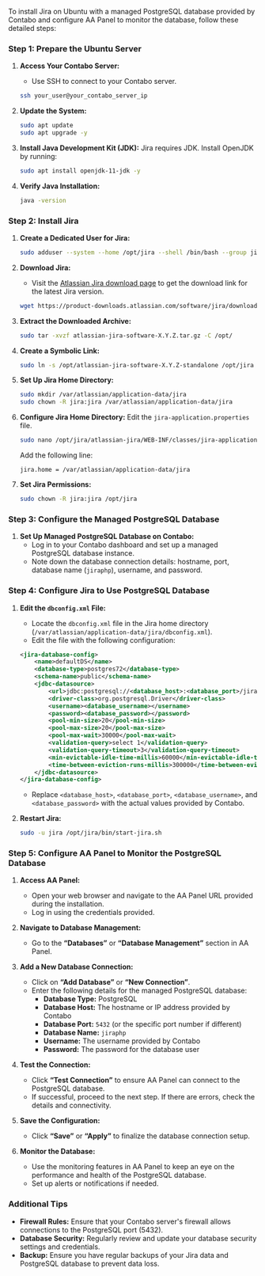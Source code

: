 To install Jira on Ubuntu with a managed PostgreSQL database provided by Contabo and configure AA Panel to monitor the database, follow these detailed steps:

### Step 1: Prepare the Ubuntu Server

1. **Access Your Contabo Server:**
   - Use SSH to connect to your Contabo server.
   ```bash
   ssh your_user@your_contabo_server_ip
   ```

2. **Update the System:**
   ```bash
   sudo apt update
   sudo apt upgrade -y
   ```

3. **Install Java Development Kit (JDK):**
   Jira requires JDK. Install OpenJDK by running:
   ```bash
   sudo apt install openjdk-11-jdk -y
   ```

4. **Verify Java Installation:**
   ```bash
   java -version
   ```

### Step 2: Install Jira

1. **Create a Dedicated User for Jira:**
   ```bash
   sudo adduser --system --home /opt/jira --shell /bin/bash --group jira
   ```

2. **Download Jira:**
   - Visit the [Atlassian Jira download page](https://www.atlassian.com/software/jira/download) to get the download link for the latest Jira version.
   ```bash
   wget https://product-downloads.atlassian.com/software/jira/downloads/atlassian-jira-software-X.Y.Z.tar.gz
   ```

3. **Extract the Downloaded Archive:**
   ```bash
   sudo tar -xvzf atlassian-jira-software-X.Y.Z.tar.gz -C /opt/
   ```

4. **Create a Symbolic Link:**
   ```bash
   sudo ln -s /opt/atlassian-jira-software-X.Y.Z-standalone /opt/jira
   ```

5. **Set Up Jira Home Directory:**
   ```bash
   sudo mkdir /var/atlassian/application-data/jira
   sudo chown -R jira:jira /var/atlassian/application-data/jira
   ```

6. **Configure Jira Home Directory:**
   Edit the `jira-application.properties` file.
   ```bash
   sudo nano /opt/jira/atlassian-jira/WEB-INF/classes/jira-application.properties
   ```
   Add the following line:
   ```properties
   jira.home = /var/atlassian/application-data/jira
   ```

7. **Set Jira Permissions:**
   ```bash
   sudo chown -R jira:jira /opt/jira
   ```

### Step 3: Configure the Managed PostgreSQL Database

1. **Set Up Managed PostgreSQL Database on Contabo:**
   - Log in to your Contabo dashboard and set up a managed PostgreSQL database instance.
   - Note down the database connection details: hostname, port, database name (`jiraphp`), username, and password.

### Step 4: Configure Jira to Use PostgreSQL Database

1. **Edit the `dbconfig.xml` File:**
   - Locate the `dbconfig.xml` file in the Jira home directory (`/var/atlassian/application-data/jira/dbconfig.xml`).
   - Edit the file with the following configuration:
   ```xml
   <jira-database-config>
       <name>defaultDS</name>
       <database-type>postgres72</database-type>
       <schema-name>public</schema-name>
       <jdbc-datasource>
           <url>jdbc:postgresql://<database_host>:<database_port>/jiraphp</url>
           <driver-class>org.postgresql.Driver</driver-class>
           <username><database_username></username>
           <password><database_password></password>
           <pool-min-size>20</pool-min-size>
           <pool-max-size>20</pool-max-size>
           <pool-max-wait>30000</pool-max-wait>
           <validation-query>select 1</validation-query>
           <validation-query-timeout>3</validation-query-timeout>
           <min-evictable-idle-time-millis>60000</min-evictable-idle-time-millis>
           <time-between-eviction-runs-millis>300000</time-between-eviction-runs-millis>
       </jdbc-datasource>
   </jira-database-config>
   ```
   - Replace `<database_host>`, `<database_port>`, `<database_username>`, and `<database_password>` with the actual values provided by Contabo.

2. **Restart Jira:**
   ```bash
   sudo -u jira /opt/jira/bin/start-jira.sh
   ```

### Step 5: Configure AA Panel to Monitor the PostgreSQL Database

1. **Access AA Panel:**
   - Open your web browser and navigate to the AA Panel URL provided during the installation.
   - Log in using the credentials provided.

2. **Navigate to Database Management:**
   - Go to the **“Databases”** or **“Database Management”** section in AA Panel.

3. **Add a New Database Connection:**
   - Click on **“Add Database”** or **“New Connection”**.
   - Enter the following details for the managed PostgreSQL database:
     - **Database Type:** PostgreSQL
     - **Database Host:** The hostname or IP address provided by Contabo
     - **Database Port:** `5432` (or the specific port number if different)
     - **Database Name:** `jiraphp`
     - **Username:** The username provided by Contabo
     - **Password:** The password for the database user

4. **Test the Connection:**
   - Click **“Test Connection”** to ensure AA Panel can connect to the PostgreSQL database.
   - If successful, proceed to the next step. If there are errors, check the details and connectivity.

5. **Save the Configuration:**
   - Click **“Save”** or **“Apply”** to finalize the database connection setup.

6. **Monitor the Database:**
   - Use the monitoring features in AA Panel to keep an eye on the performance and health of the PostgreSQL database.
   - Set up alerts or notifications if needed.

### Additional Tips

- **Firewall Rules:** Ensure that your Contabo server's firewall allows connections to the PostgreSQL port (5432).
- **Database Security:** Regularly review and update your database security settings and credentials.
- **Backup:** Ensure you have regular backups of your Jira data and PostgreSQL database to prevent data loss.
